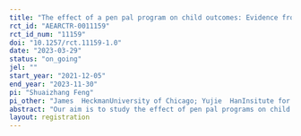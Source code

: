 ```yaml
---
title: "The effect of a pen pal program on child outcomes: Evidence from a randomized controlled trial in China"
rct_id: "AEARCTR-0011159"
rct_id_num: "11159"
doi: "10.1257/rct.11159-1.0"
date: "2023-03-29"
status: "on_going"
jel: ""
start_year: "2021-12-05"
end_year: "2023-11-30"
pi: "Shuaizhang Feng"
pi_other: "James  HeckmanUniversity of Chicago; Yujie  HanInsitute for Economic and Social Research, Jinan University"
abstract: "Our aim is to study the effect of pen pal programs on child development. We conduct a randomized controlled trail on students in grade 7 (first-year middle school students) in China, in collaboration with the BlueLetter, an NGO specialized in organizing pen pal programs for many years. The program matches each student in the treatment group with a pen pal volunteer, and allow them to communicate by mail for one and half years anonymously and under the supervision of BlueLetter. We plan to (1)  examine the causal effect of pen pals on a range of development outcomes, including test scores, cognitive skills, and noncognitive skills (Big Five personlity factors) as well as economic preferences, both immediately after the program ended and longer term effects; (2) study heterogeneous effects for different subgroups. In particular, we will focus on left behind children whose parents were away from home for work in cities. Left behind students are especially likely to suffer from emotional issues, thus could potentially benefit from pen pal programs which provides emotional support; (3) analyze the underlying mechanisms through which the program impacts children. We have collected extensive information regarding the children, their parents and schools before the intervention, and will do so after the RCT. Meanwhile, we will analyze the text contents of the letters exchanged between the student and pen pal volunteers.  "
layout: registration
---
```


